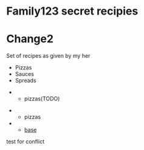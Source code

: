 # Family123 secret recipies
# Change2

Set of recipes as given by my her

* Pizzas
* Sauces
* Spreads


- * pizzas(TODO)
+ * pizzas
+   - [base](./pizzas/base.md)


test for conflict
